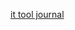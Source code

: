 

<a href="https://drive.google.com/file/d/13SDSJRG0oWVxErT2ziAwJ6AzQtYGzmHY/view?usp=drivesdk"> it tool journal </a>
